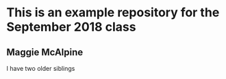 # This is an example repository for the September 2018 class

## Maggie McAlpine
I have two older siblings

